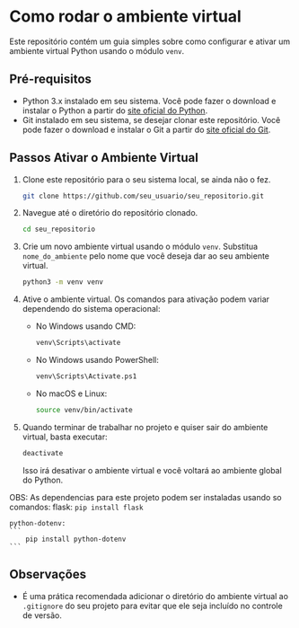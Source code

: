 # Como rodar o ambiente virtual

Este repositório contém um guia simples sobre como configurar e ativar um ambiente virtual Python usando o módulo `venv`.

## Pré-requisitos

- Python 3.x instalado em seu sistema. Você pode fazer o download e instalar o Python a partir do [site oficial do Python](https://www.python.org/downloads/).
- Git instalado em seu sistema, se desejar clonar este repositório. Você pode fazer o download e instalar o Git a partir do [site oficial do Git](https://git-scm.com/downloads).

## Passos Ativar o Ambiente Virtual

1. Clone este repositório para o seu sistema local, se ainda não o fez.

    ```bash
    git clone https://github.com/seu_usuario/seu_repositorio.git
    ```

2. Navegue até o diretório do repositório clonado.

    ```bash
    cd seu_repositorio
    ```

3. Crie um novo ambiente virtual usando o módulo `venv`. Substitua `nome_do_ambiente` pelo nome que você deseja dar ao seu ambiente virtual.

    ```bash
    python3 -m venv venv
    ```

4. Ative o ambiente virtual. Os comandos para ativação podem variar dependendo do sistema operacional:

    - No Windows usando CMD:

        ```bash
        venv\Scripts\activate
        ```

    - No Windows usando PowerShell:

        ```bash
        venv\Scripts\Activate.ps1
        ```

    - No macOS e Linux:

        ```bash
        source venv/bin/activate
        ```

6. Quando terminar de trabalhar no projeto e quiser sair do ambiente virtual, basta executar:

    ```bash
    deactivate
    ```

    Isso irá desativar o ambiente virtual e você voltará ao ambiente global do Python.

OBS: As dependencias para este projeto podem ser instaladas usando so comandos:
    flask:
    ```
        pip install flask
    ```

    python-dotenv:
    ```
        pip install python-dotenv
    ```

## Observações

- É uma prática recomendada adicionar o diretório do ambiente virtual ao `.gitignore` do seu projeto para evitar que ele seja incluído no controle de versão.